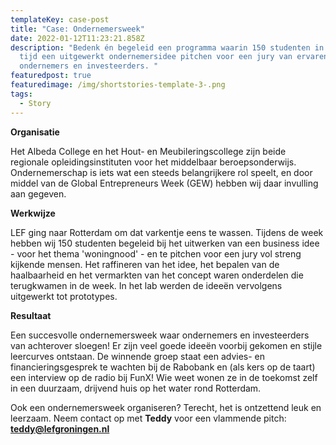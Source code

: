 ```yaml
---
templateKey: case-post
title: "Case: Ondernemersweek"
date: 2022-01-12T11:23:21.858Z
description: "Bedenk én begeleid een programma waarin 150 studenten in een week
  tijd een uitgewerkt ondernemersidee pitchen voor een jury van ervaren
  ondernemers en investeerders. "
featuredpost: true
featuredimage: /img/shortstories-template-3-.png
tags:
  - Story
---
```

**Organisatie** 

Het Albeda College en het Hout- en Meubileringscollege zijn beide regionale opleidingsinstituten voor het middelbaar beroepsonderwijs. Ondernemerschap is iets wat een steeds belangrijkere rol speelt, en door middel van de Global Entrepreneurs Week (GEW) hebben wij daar invulling aan gegeven. 

**Werkwijze**

LEF ging naar Rotterdam om dat varkentje eens te wassen. Tijdens de week hebben wij 150 studenten begeleid bij het uitwerken van een business idee - voor het thema 'woningnood' - en te pitchen voor een jury vol streng kijkende mensen. Het raffineren van het idee, het bepalen van de haalbaarheid en het vermarkten van het concept waren onderdelen die terugkwamen in de week. In het lab werden de ideeën vervolgens uitgewerkt tot prototypes. 

**Resultaat**

Een succesvolle ondernemersweek waar ondernemers en investeerders van achterover sloegen! Er zijn veel goede ideeën voorbij gekomen en stijle leercurves ontstaan. De winnende groep staat een advies- en financieringsgesprek te wachten bij de Rabobank en (als kers op de taart) een interview op de radio bij FunX! Wie weet wonen ze in de toekomst zelf in een duurzaam, drijvend huis op het water rond Rotterdam.

Ook een ondernemersweek organiseren? Terecht, het is ontzettend leuk en leerzaam. Neem contact op met **Teddy** voor een vlammende pitch: **teddy@lefgroningen.nl**